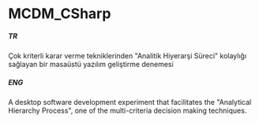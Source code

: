 # MCDM_CSharp
##### TR
Çok kriterli karar verme tekniklerinden "Analitik Hiyerarşi Süreci" kolaylığı sağlayan bir masaüstü yazılım geliştirme denemesi 
##### ENG
A desktop software development experiment that facilitates the "Analytical Hierarchy Process", one of the multi-criteria decision making techniques.
